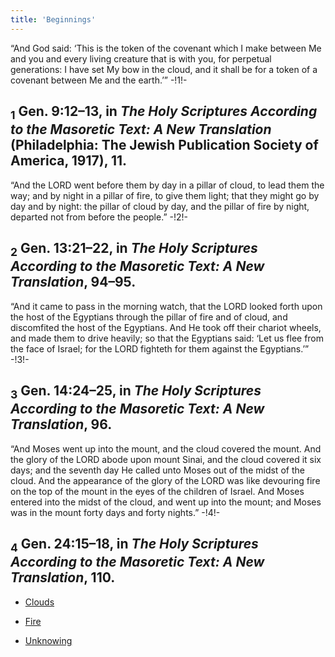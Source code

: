 ```yaml
---
title: 'Beginnings'
---
```


“And God said: ‘This is the token of the covenant which I make between Me and you and every living creature that is with you, for perpetual generations: I have set My bow in the cloud, and it shall be for a token of a covenant between Me and the earth.’” -!1!-
## <sub class="subscript">**1**</sub> Gen. 9:12–13, in _The Holy Scriptures According to the Masoretic Text: A New Translation_ (Philadelphia: The Jewish Publication Society of America, 1917), 11.
“And the LORD went before them by day in a pillar of cloud, to lead them the way; and by night in a pillar of fire, to give them light; that they might go by day and by night: the pillar of cloud by day, and the pillar of fire by night, departed not from before the people.” -!2!-
## <sub class="subscript">**2**</sub> Gen. 13:21–22, in _The Holy Scriptures According to the Masoretic Text: A New Translation_, 94–95.
“And it came to pass in the morning watch, that the LORD looked forth upon the host of the Egyptians through the pillar of fire and of cloud, and discomfited the host of the Egyptians. And He took off their chariot wheels, and made them to drive heavily; so that the Egyptians said: ‘Let us flee from the face of Israel; for the LORD fighteth for them against the Egyptians.’” -!3!-
## <sub class="subscript">**3**</sub> Gen. 14:24–25, in _The Holy Scriptures According to the Masoretic Text: A New Translation_, 96.
“And Moses went up into the mount, and the cloud covered the mount. And the glory of the LORD abode upon mount Sinai, and the cloud covered it six days; and the seventh day He called unto Moses out of the midst of the cloud. And the appearance of the glory of the LORD was like devouring fire on the top of the mount in the eyes of the children of Israel. And Moses entered into the midst of the cloud, and went up into the mount; and Moses was in the mount forty days and forty nights.” -!4!-
## <sub class="subscript">**4**</sub> Gen. 24:15–18, in _The Holy Scriptures According to the Masoretic Text: A New Translation_, 110.

* [Clouds](Clouds_en)

* [Fire](Fire_en)

* [Unknowing](Unknowing_en)







